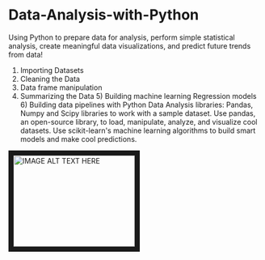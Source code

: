 # Data-Analysis-with-Python
Using Python to prepare data for analysis, perform simple statistical analysis, create meaningful data visualizations, and predict future trends from data!  
1) Importing Datasets  
2) Cleaning the Data  
3) Data frame manipulation 
4) Summarizing the Data  5) Building machine learning Regression models  6) Building data pipelines with Python   Data Analysis libraries: Pandas, Numpy and Scipy libraries to work with a sample dataset.  Use pandas, an open-source library, to load, manipulate, analyze, and visualize cool datasets.  Use scikit-learn's machine learning algorithms to build smart models and make cool predictions. 

<a href="http://www.youtube.com/watch?feature=player_embedded&v=https://www.youtube.com/watch?v=glrwtrSz-W8
" target="_blank"><img src="http://img.youtube.com/vi/https://www.youtube.com/watch?v=glrwtrSz-W8/0.jpg" 
alt="IMAGE ALT TEXT HERE" width="240" height="180" border="10" /></a>
